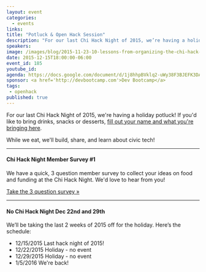 ```yaml
---
layout: event
categories: 
  - events
links:
title: "Potluck & Open Hack Session"
description: "For our last Chi Hack Night of 2015, we’re having a holiday potluck! If you’d like, please bring drinks, snacks or desserts. While we eat, we’ll build, share, and learn about civic tech!"
speakers:
image: /images/blog/2015-11-23-10-lessons-from-organizing-the-chi-hack-night/img10.jpg
date: 2015-12-15T18:00:00-06:00
event_id: 185
youtube_id: 
agenda: https://docs.google.com/document/d/1j8hhpBVklq2-uWy38F3BJEFK3DAuJ92DZrwb2E93qpE/edit#
sponsor: <a href='http://devbootcamp.com'>Dev Bootcamp</a>
tags: 
 - openhack
published: true
---
```


For our last Chi Hack Night of 2015, we're having a holiday potluck! If you'd like to bring drinks, snacks or desserts, [fill out your name and what you're bringing here](https://docs.google.com/spreadsheets/d/14snSal3oou-973DxkZN-peX2BDafp6Ux9Jfx3HT5_oA/edit#). 

While we eat, we'll build, share, and learn about civic tech!

---

#### Chi Hack Night Member Survey #1

We have a quick, 3 question member survey to collect your ideas on food and funding at the Chi Hack Night. We'd love to hear from you!

[Take the 3 question survey &raquo;](https://docs.google.com/forms/d/1162JlCkQpvA5KYi4_GGvXQPFN-Q4UTdQ1n5J9Xu3jx4/viewform)

---

#### No Chi Hack Night Dec 22nd and 29th

We’ll be taking the last 2 weeks of 2015 off for the holiday. Here’s the schedule:

* 12/15/2015  Last hack night of 2015!
* 12/22/2015  Holiday - no event
* 12/29/2015  Holiday - no event
* 1/5/2016    We're back!
